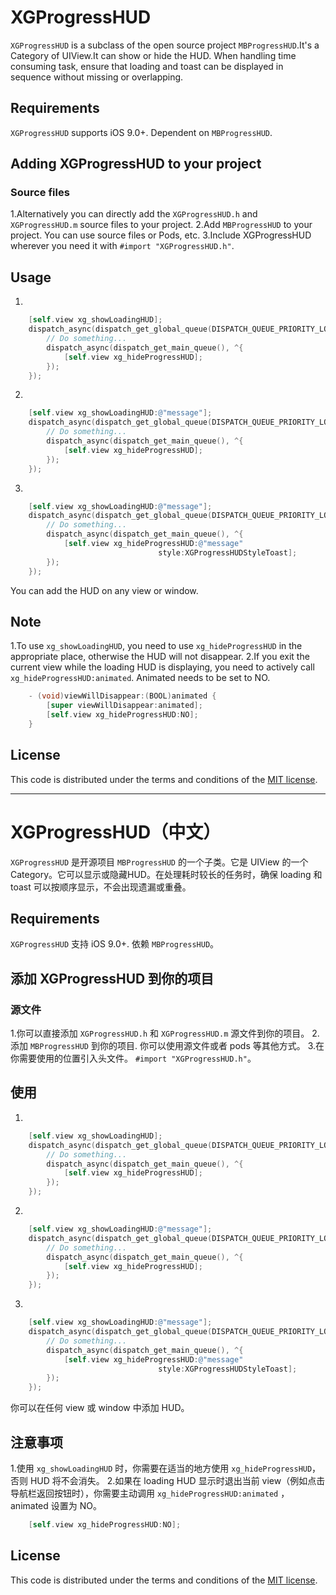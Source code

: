 # XGProgressHUD

`XGProgressHUD` is a subclass of the open source project `MBProgressHUD`.It's a Category of UIView.It can show or hide the HUD.
When handling time consuming task, ensure that loading and toast can be displayed in sequence without missing or overlapping.


## Requirements

`XGProgressHUD` supports iOS 9.0+. Dependent on `MBProgressHUD`. 

## Adding XGProgressHUD to your project

### Source files
1.Alternatively you can directly add the `XGProgressHUD.h` and `XGProgressHUD.m` source files to your project.
2.Add `MBProgressHUD` to your project. You can use source files or Pods, etc.
3.Include XGProgressHUD wherever you need it with `#import "XGProgressHUD.h"`.

## Usage
1.
```objective-c
    [self.view xg_showLoadingHUD];
    dispatch_async(dispatch_get_global_queue(DISPATCH_QUEUE_PRIORITY_LOW, 0), ^{
        // Do something...
        dispatch_async(dispatch_get_main_queue(), ^{
            [self.view xg_hideProgressHUD];
        });
    });
```

2.
```objective-c
    [self.view xg_showLoadingHUD:@"message"];
    dispatch_async(dispatch_get_global_queue(DISPATCH_QUEUE_PRIORITY_LOW, 0), ^{
        // Do something...
        dispatch_async(dispatch_get_main_queue(), ^{
            [self.view xg_hideProgressHUD];
        });
    });
```

3.
```objective-c
    [self.view xg_showLoadingHUD:@"message"];
    dispatch_async(dispatch_get_global_queue(DISPATCH_QUEUE_PRIORITY_LOW, 0), ^{
        // Do something...
        dispatch_async(dispatch_get_main_queue(), ^{
            [self.view xg_hideProgressHUD:@"message"
                                 style:XGProgressHUDStyleToast];
        });
    });
```

You can add the HUD on any view or window. 

## Note

1.To use `xg_showLoadingHUD`, you need to use `xg_hideProgressHUD` in the appropriate place, otherwise the HUD will not disappear.
2.If you exit the current view while the loading HUD is displaying, you need to actively call `xg_hideProgressHUD:animated`. Animated needs to be set to NO.

```objective-c
    - (void)viewWillDisappear:(BOOL)animated {
        [super viewWillDisappear:animated];
        [self.view xg_hideProgressHUD:NO];
    }

```

## License

This code is distributed under the terms and conditions of the [MIT license](LICENSE).


***


# XGProgressHUD（中文）

`XGProgressHUD` 是开源项目 `MBProgressHUD` 的一个子类。它是 UIView 的一个 Category。它可以显示或隐藏HUD。在处理耗时较长的任务时，确保 loading 和 toast 可以按顺序显示，不会出现遗漏或重叠。


## Requirements

`XGProgressHUD` 支持 iOS 9.0+. 依赖 `MBProgressHUD`。

## 添加 XGProgressHUD 到你的项目

### 源文件
1.你可以直接添加 `XGProgressHUD.h` 和 `XGProgressHUD.m` 源文件到你的项目。
2.添加 `MBProgressHUD` 到你的项目. 你可以使用源文件或者 pods 等其他方式。
3.在你需要使用的位置引入头文件。 `#import "XGProgressHUD.h"`。

## 使用
1.
```objective-c
    [self.view xg_showLoadingHUD];
    dispatch_async(dispatch_get_global_queue(DISPATCH_QUEUE_PRIORITY_LOW, 0), ^{
        // Do something...
        dispatch_async(dispatch_get_main_queue(), ^{
            [self.view xg_hideProgressHUD];
        });
    });
```

2.
```objective-c
    [self.view xg_showLoadingHUD:@"message"];
    dispatch_async(dispatch_get_global_queue(DISPATCH_QUEUE_PRIORITY_LOW, 0), ^{
        // Do something...
        dispatch_async(dispatch_get_main_queue(), ^{
            [self.view xg_hideProgressHUD];
        });
    });
```

3.
```objective-c
    [self.view xg_showLoadingHUD:@"message"];
    dispatch_async(dispatch_get_global_queue(DISPATCH_QUEUE_PRIORITY_LOW, 0), ^{
        // Do something...
        dispatch_async(dispatch_get_main_queue(), ^{
            [self.view xg_hideProgressHUD:@"message"
                                 style:XGProgressHUDStyleToast];
        });
    });
```

你可以在任何 view 或 window 中添加 HUD。

## 注意事项

1.使用 `xg_showLoadingHUD` 时，你需要在适当的地方使用 `xg_hideProgressHUD`，否则 HUD 将不会消失。
2.如果在 loading HUD 显示时退出当前 view（例如点击导航栏返回按钮时），你需要主动调用 `xg_hideProgressHUD:animated` ，animated 设置为 NO。

```objective-c
    [self.view xg_hideProgressHUD:NO];
```

## License

This code is distributed under the terms and conditions of the [MIT license](LICENSE).


